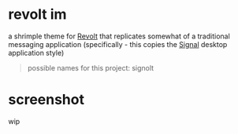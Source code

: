 # revolt im

a shrimple theme for [Revolt](https://revolt.chat) that replicates somewhat of a traditional messaging application (specifically - this copies the [Signal](https://signal.org) desktop application style)

> possible names for this project: signolt

# screenshot

wip